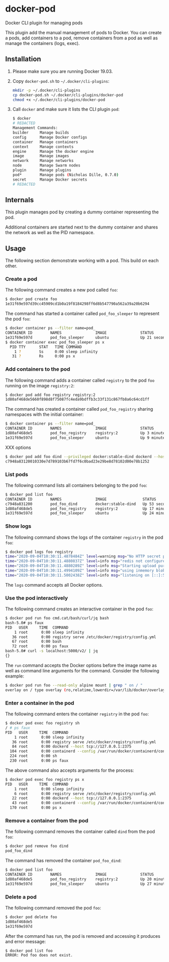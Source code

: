 # docker-pod

Docker CLI plugin for managing pods

This plugin add the manual management of pods to Docker. You can create a pods, add containers to a pod, remove containers from a pod as well as manage the containers (logs, exec).

## Installation

1. Please make sure you are running Docker 19.03.

1. Copy `docker-pod.sh` to `~/.docker/cli-plugins`:

    ```bash
    mkdir -p ~/.docker/cli-plugins
    cp docker-pod.sh ~/.docker/cli-plugins/docker-pod
    chmod +x ~/.docker/cli-plugins/docker-pod
    ```

1. Call `docker` and make sure it lists the CLI plugin `pod`:

    ```bash
    $ docker
    # REDACTED
    Management Commands:
    builder     Manage builds
    config      Manage Docker configs
    container   Manage containers
    context     Manage contexts
    engine      Manage the docker engine
    image       Manage images
    network     Manage networks
    node        Manage Swarm nodes
    plugin      Manage plugins
    pod*        Manage pods (Nicholas Dille, 0.7.0)
    secret      Manage Docker secrets
    # REDACTED
    ```

## Internals

This plugin manages pod by creating a dummy container representing the pod. 

Additional containers are started next to the dummy container and shares the network as well as the PID namespace.

## Usage

The following section demonstrate working with a pod. This build on each other.

### Create a pod

The following command creates a new pod called `foo`:

```bash
$ docker pod create foo
1e31f69e597d39cc45909cd1b0a19f8184298ff6d8b547790a562a39a20b6294
```

The command has started a container called `pod_foo_sleeper` to represent the pod `foo`:

```bash
$ docker container ps --filter name=pod_
CONTAINER ID        NAMES               IMAGE               STATUS
1e31f69e597d        pod_foo_sleeper     ubuntu              Up 21 seconds
$ docker container exec pod_foo_sleeper ps x
  PID TTY      STAT   TIME COMMAND
    1 ?        Ss     0:00 sleep infinity
   31 ?        Rs     0:00 ps x
```

### Add containers to the pod

The following command adds a container called `registry` to the pod `foo` running on the image `registry:2`:

```bash
$ docker pod add foo registry registry:2
1d80af468de5660f898d8f75087fc4eda9bdffb3c33f131c867fb8a6c64cd1ff
```

The command has created a container called `pod_foo_registry` sharing namespaces with the initial container:

```bash
$ docker container ps --filter name=pod_
CONTAINER ID        NAMES               IMAGE               STATUS
1d80af468de5        pod_foo_registry    registry:2          Up 3 minutes
1e31f69e597d        pod_foo_sleeper     ubuntu              Up 9 minutes
```

XXX options

```bash
$ docker pod add foo dind --privileged docker:stable-dind dockerd --host tcp://127.0.0.1:2375
c7948a83120010330e7d789103b67fd7f6c0bad23e29be8d78102d00e78b1252
```

### List pods

The following command lists all containers belonging to the pod `foo`:

```bash
$ docker pod list foo
CONTAINER ID        NAMES               IMAGE                STATUS
c7948a831200        pod_foo_dind        docker:stable-dind   Up 53 seconds
1d80af468de5        pod_foo_registry    registry:2           Up 17 minutes
1e31f69e597d        pod_foo_sleeper     ubuntu               Up 24 minutes
```

### Show logs

The following command shows the logs of the container `registry` in the pod `foo`:

```bash
$ docker pod logs foo registry
time="2020-09-04T10:30:11.4878484Z" level=warning msg="No HTTP secret provided - generated random secret. This may cause problems with uploads if multiple registries are behind a load-balancer. To provide a shared secret, fill in http.secret in the configuration file or set the REGISTRY_HTTP_SECRET environment variable." go.version=go1.11.2 instance.id=7fbd9225-90c1-4f0a-ae09-c836984b9ada service=registry version=v2.7.1
time="2020-09-04T10:30:11.4880837Z" level=info msg="redis not configured" go.version=go1.11.2 instance.id=7fbd9225-90c1-4f0a-ae09-c836984b9ada service=registry version=v2.7.1
time="2020-09-04T10:30:11.4880289Z" level=info msg="Starting upload purge in 34m0s" go.version=go1.11.2 instance.id=7fbd9225-90c1-4f0a-ae09-c836984b9ada service=registry version=v2.7.1
time="2020-09-04T10:30:11.4994109Z" level=info msg="using inmemory blob descriptor cache" go.version=go1.11.2 instance.id=7fbd9225-90c1-4f0a-ae09-c836984b9ada service=registry version=v2.7.1
time="2020-09-04T10:30:11.5002438Z" level=info msg="listening on [::]:5000" go.version=go1.11.2 instance.id=7fbd9225-90c1-4f0a-ae09-c836984b9ada service=registry version=v2.7.1
```

The `logs` command accepts all Docker options.

### Use the pod interactively

The following command creates an interactive container in the pod `foo`:

```bash
$ docker pod run foo cmd.cat/bash/curl/jq bash
bash-5.0# ps faux
PID   USER     TIME  COMMAND
    1 root      0:00 sleep infinity
   36 root      0:00 registry serve /etc/docker/registry/config.yml
   67 root      0:00 bash
   72 root      0:00 ps faux
bash-5.0# curl -s localhost:5000/v2/ | jq
{}
```

The `run` command accepts the Docker options before the image name as well as command line arguments for the command. Consider the following example:

```bash
$ docker pod run foo --read-only alpine mount | grep " on / "
overlay on / type overlay (ro,relatime,lowerdir=/var/lib/docker/overlay2/l/RZVZH4MJEZPNPIKUHFBGHQXVRP:/var/lib/docker/overlay2/l/UC7XX6HQHKLGVSSKB5XEMZMF42,upperdir=/var/lib/docker/overlay2/08bc16d617f673774ce15ee1de6dcc87febb5c39249b45a46a2e407a03172e82/diff,workdir=/var/lib/docker/overlay2/08bc16d617f673774ce15ee1de6dcc87febb5c39249b45a46a2e407a03172e82/work)
```

### Enter a container in the pod

The following command enters the container `registry` in the pod `foo`:

```bash
$ docker pod exec foo registry sh
/ # ps faux
PID   USER     TIME  COMMAND
    1 root      0:00 sleep infinity
   36 root      0:00 registry serve /etc/docker/registry/config.yml
   84 root      0:00 dockerd --host tcp://127.0.0.1:2375
  104 root      0:00 containerd --config /var/run/docker/containerd/containerd.toml --log-level info
  224 root      0:00 sh
  230 root      0:00 ps faux
```

The above command also accepts arguments for the process:

```bash
$ docker pod exec foo registry ps x
PID   USER     TIME  COMMAND
    1 root      0:00 sleep infinity
    6 root      0:00 registry serve /etc/docker/registry/config.yml
   22 root      0:00 dockerd --host tcp://127.0.0.1:2375
   43 root      0:00 containerd --config /var/run/docker/containerd/containerd.
  170 root      0:00 ps x
```

### Remove a container from the pod

The following command removes the container called `dind` from the pod `foo`:

```bash
$ docker pod remove foo dind
pod_foo_dind
```

The command has removed the container `pod_foo_dind`:

```bash
$ docker pod list foo
CONTAINER ID        NAMES               IMAGE               STATUS
1d80af468de5        pod_foo_registry    registry:2          Up 20 minutes
1e31f69e597d        pod_foo_sleeper     ubuntu              Up 27 minutes
```

### Delete a pod

The following command removed the pod `foo`:

```bash
$ docker pod delete foo
1d80af468de5
1e31f69e597d
```

After the command has run, the pod is removed and accessing it produces and error message:

```bash
$ docker pod list foo
ERROR: Pod foo does not exist.
```
